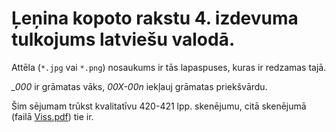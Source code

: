 # Ļeņina kopoto rakstu 4. izdevuma tulkojums latviešu valodā.
Attēla (`*.jpg` vai `*.png`) nosaukums ir tās lapaspuses, kuras ir redzamas tajā.

_\_000_ ir grāmatas vāks, _00X-00n_ iekļauj grāmatas priekšvārdu.

Šim sējumam trūkst kvalitatīvu 420-421 lpp. skenējumu, citā skenējumā (failā [Viss.pdf](./Viss.pdf)) tie ir.
